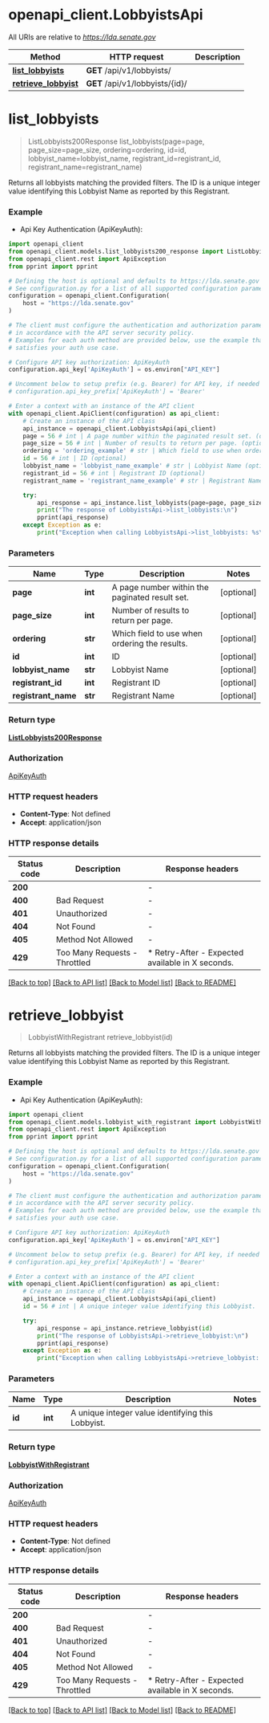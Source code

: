 # openapi_client.LobbyistsApi

All URIs are relative to *https://lda.senate.gov*

Method | HTTP request | Description
------------- | ------------- | -------------
[**list_lobbyists**](LobbyistsApi.md#list_lobbyists) | **GET** /api/v1/lobbyists/ | 
[**retrieve_lobbyist**](LobbyistsApi.md#retrieve_lobbyist) | **GET** /api/v1/lobbyists/{id}/ | 


# **list_lobbyists**
> ListLobbyists200Response list_lobbyists(page=page, page_size=page_size, ordering=ordering, id=id, lobbyist_name=lobbyist_name, registrant_id=registrant_id, registrant_name=registrant_name)



Returns all lobbyists matching the provided filters. The ID is a unique integer value identifying this Lobbyist Name as reported by this Registrant.

### Example

* Api Key Authentication (ApiKeyAuth):

```python
import openapi_client
from openapi_client.models.list_lobbyists200_response import ListLobbyists200Response
from openapi_client.rest import ApiException
from pprint import pprint

# Defining the host is optional and defaults to https://lda.senate.gov
# See configuration.py for a list of all supported configuration parameters.
configuration = openapi_client.Configuration(
    host = "https://lda.senate.gov"
)

# The client must configure the authentication and authorization parameters
# in accordance with the API server security policy.
# Examples for each auth method are provided below, use the example that
# satisfies your auth use case.

# Configure API key authorization: ApiKeyAuth
configuration.api_key['ApiKeyAuth'] = os.environ["API_KEY"]

# Uncomment below to setup prefix (e.g. Bearer) for API key, if needed
# configuration.api_key_prefix['ApiKeyAuth'] = 'Bearer'

# Enter a context with an instance of the API client
with openapi_client.ApiClient(configuration) as api_client:
    # Create an instance of the API class
    api_instance = openapi_client.LobbyistsApi(api_client)
    page = 56 # int | A page number within the paginated result set. (optional)
    page_size = 56 # int | Number of results to return per page. (optional)
    ordering = 'ordering_example' # str | Which field to use when ordering the results. (optional)
    id = 56 # int | ID (optional)
    lobbyist_name = 'lobbyist_name_example' # str | Lobbyist Name (optional)
    registrant_id = 56 # int | Registrant ID (optional)
    registrant_name = 'registrant_name_example' # str | Registrant Name (optional)

    try:
        api_response = api_instance.list_lobbyists(page=page, page_size=page_size, ordering=ordering, id=id, lobbyist_name=lobbyist_name, registrant_id=registrant_id, registrant_name=registrant_name)
        print("The response of LobbyistsApi->list_lobbyists:\n")
        pprint(api_response)
    except Exception as e:
        print("Exception when calling LobbyistsApi->list_lobbyists: %s\n" % e)
```



### Parameters


Name | Type | Description  | Notes
------------- | ------------- | ------------- | -------------
 **page** | **int**| A page number within the paginated result set. | [optional] 
 **page_size** | **int**| Number of results to return per page. | [optional] 
 **ordering** | **str**| Which field to use when ordering the results. | [optional] 
 **id** | **int**| ID | [optional] 
 **lobbyist_name** | **str**| Lobbyist Name | [optional] 
 **registrant_id** | **int**| Registrant ID | [optional] 
 **registrant_name** | **str**| Registrant Name | [optional] 

### Return type

[**ListLobbyists200Response**](ListLobbyists200Response.md)

### Authorization

[ApiKeyAuth](../README.md#ApiKeyAuth)

### HTTP request headers

 - **Content-Type**: Not defined
 - **Accept**: application/json

### HTTP response details

| Status code | Description | Response headers |
|-------------|-------------|------------------|
**200** |  |  -  |
**400** | Bad Request |  -  |
**401** | Unauthorized |  -  |
**404** | Not Found |  -  |
**405** | Method Not Allowed |  -  |
**429** | Too Many Requests - Throttled |  * Retry-After -  Expected available in X seconds. <br>  |

[[Back to top]](#) [[Back to API list]](../README.md#documentation-for-api-endpoints) [[Back to Model list]](../README.md#documentation-for-models) [[Back to README]](../README.md)

# **retrieve_lobbyist**
> LobbyistWithRegistrant retrieve_lobbyist(id)



Returns all lobbyists matching the provided filters. The ID is a unique integer value identifying this Lobbyist Name as reported by this Registrant.

### Example

* Api Key Authentication (ApiKeyAuth):

```python
import openapi_client
from openapi_client.models.lobbyist_with_registrant import LobbyistWithRegistrant
from openapi_client.rest import ApiException
from pprint import pprint

# Defining the host is optional and defaults to https://lda.senate.gov
# See configuration.py for a list of all supported configuration parameters.
configuration = openapi_client.Configuration(
    host = "https://lda.senate.gov"
)

# The client must configure the authentication and authorization parameters
# in accordance with the API server security policy.
# Examples for each auth method are provided below, use the example that
# satisfies your auth use case.

# Configure API key authorization: ApiKeyAuth
configuration.api_key['ApiKeyAuth'] = os.environ["API_KEY"]

# Uncomment below to setup prefix (e.g. Bearer) for API key, if needed
# configuration.api_key_prefix['ApiKeyAuth'] = 'Bearer'

# Enter a context with an instance of the API client
with openapi_client.ApiClient(configuration) as api_client:
    # Create an instance of the API class
    api_instance = openapi_client.LobbyistsApi(api_client)
    id = 56 # int | A unique integer value identifying this Lobbyist.

    try:
        api_response = api_instance.retrieve_lobbyist(id)
        print("The response of LobbyistsApi->retrieve_lobbyist:\n")
        pprint(api_response)
    except Exception as e:
        print("Exception when calling LobbyistsApi->retrieve_lobbyist: %s\n" % e)
```



### Parameters


Name | Type | Description  | Notes
------------- | ------------- | ------------- | -------------
 **id** | **int**| A unique integer value identifying this Lobbyist. | 

### Return type

[**LobbyistWithRegistrant**](LobbyistWithRegistrant.md)

### Authorization

[ApiKeyAuth](../README.md#ApiKeyAuth)

### HTTP request headers

 - **Content-Type**: Not defined
 - **Accept**: application/json

### HTTP response details

| Status code | Description | Response headers |
|-------------|-------------|------------------|
**200** |  |  -  |
**400** | Bad Request |  -  |
**401** | Unauthorized |  -  |
**404** | Not Found |  -  |
**405** | Method Not Allowed |  -  |
**429** | Too Many Requests - Throttled |  * Retry-After -  Expected available in X seconds. <br>  |

[[Back to top]](#) [[Back to API list]](../README.md#documentation-for-api-endpoints) [[Back to Model list]](../README.md#documentation-for-models) [[Back to README]](../README.md)

